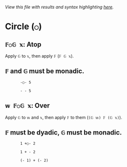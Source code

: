 *View this file with results and syntax highlighting [here](https://mlochbaum.github.io/BQN/help/over.html).*

# Circle (`○`)
    
## `𝔽○𝔾 𝕩`: Atop
    
Apply `𝔾` to `𝕩`, then apply `𝔽` (`𝔽 𝔾 𝕩`).
    
## `𝔽` and `𝔾` must be monadic.
    
           -○- 5

           - - 5

    
    
## `𝕨 𝔽○𝔾 𝕩`: Over
    
Apply `𝔾` to `𝕨` and `𝕩`, then apply `𝔽` to them (`(𝔾 𝕨) 𝔽 (𝔾 𝕩)`).
    
## `𝔽` must be dyadic, `𝔾` must be monadic.
    
           1 +○- 2

           1 + - 2

           (- 1) + (- 2)

    
